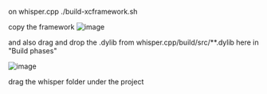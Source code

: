 on whisper.cpp
./build-xcframework.sh


copy the framework
![image](https://github.com/user-attachments/assets/a76a1fd8-7bd2-4287-8f8d-a2c6010198ed)


and also drag and drop the .dylib from whisper.cpp/build/src/**.dylib here in "Build phases"

![image](https://github.com/user-attachments/assets/24e96c55-d660-4495-b1c8-bd4fcfa5a81b)


drag the whisper folder under the project
